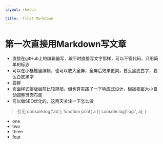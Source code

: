 ```yaml
---
layout: sketch

title:  first Markdown
---
```


# 第一次直接用Markdown写文章

+ 直接在gitHub上的编辑器写，跟平时直接写文字那样，可以不管代码，只用简单的标志
+ 可以在小框框里编辑，也可以放大全屏，全屏后效果更爽，要么黑底白字，要么白底黑字
+ 尝鲜
+ 页面样式排版目前比较简陋，但也算实践了一下响应式设计，根据视窗大小自动调整页面布局
+ 可以做SEO优化的，这两天关注一下怎么做

> 引用
  console.log('ab');
  function print( a ){
    console.log('log:', a);
  }
+ one
+ two
+ three
+ [four](http://baidu.com)

